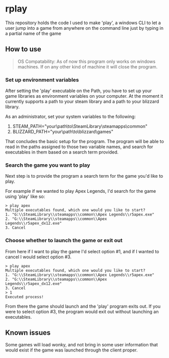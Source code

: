 # rplay
This repository holds the code I used to make 'play', a windows CLI to let a user jump into a game from anywhere on the command line just by typing in a partial name of the game

## How to use

> OS Compatability: As of now this program only works on windows machines. If on any other kind of machine it will close the program.

### Set up environment variables
After setting the 'play' executable on the Path, you have to set up your game libraries as environment variables on your computer. At the moment it currently supports a path to your steam library and a path to your blizzard library.

As an administrator, set your system variables to the following:

1. STEAM_PATH="your\path\to\SteamLibrary\steamapps\common"
2. BLIZZARD_PATH="your\path\to\blizzard\games"

That concludes the basic setup for the program. The program will be able to read in the paths assigned to those two variable names, and search for executables in them based on a search term provided. 

### Search the game you want to play
Next step is to provide the program a search term for the game you'd like to play.

For example if we wanted to play Apex Legends, I'd search for the game using 'play' like so:
```
> play apex
Multiple executables found, which one would you like to start?
1. "G:\\SteamLibrary\\steamapps\\common\\Apex Legends\\r5apex.exe"
2. "G:\\SteamLibrary\\steamapps\\common\\Apex Legends\\r5apex_dx12.exe"
3. Cancel

```

### Choose whether to launch the game or exit out
From here if I want to play the game I'd select option #1, and if I wanted to cancel I would select option #3.
```
> play apex
Multiple executables found, which one would you like to start?
1. "G:\\SteamLibrary\\steamapps\\common\\Apex Legends\\r5apex.exe"
2. "G:\\SteamLibrary\\steamapps\\common\\Apex Legends\\r5apex_dx12.exe"
3. Cancel
> 1
Executed process!
```
From there the game should launch and the 'play' program exits out. If you were to select option #3, the program would exit out without launching an executables.

## Known issues
Some games will load wonky, and not bring in some user information that would exist if the game was launched through the client proper. 
